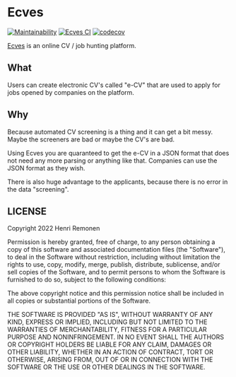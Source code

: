 # Ecves

[![Maintainability](https://api.codeclimate.com/v1/badges/c1843a79caded44d3639/maintainability)](https://codeclimate.com/github/HRemonen/ecvs/maintainability)
[![Ecves CI](https://github.com/HRemonen/ecvs/actions/workflows/main.yml/badge.svg)](https://github.com/HRemonen/ecvs/actions/workflows/main.yml)
[![codecov](https://codecov.io/gh/HRemonen/ecvs/branch/main/graph/badge.svg?token=PxyLJP4niU)](https://codecov.io/gh/HRemonen/ecvs)


[Ecves](https://ecves.fly.dev/) is an online CV / job hunting platform.


## What
Users can create electronic CV's called "e-CV" that are used to apply for jobs opened by companies 
on the platform.


## Why
Because automated CV screening is a thing and it can get a bit messy. Maybe the screeners are bad 
or maybe the CV's are bad.

Using Ecves you are quaranteed to get the e-CV in a JSON format that does not need any more parsing
or anything like that. Companies can use the JSON format as they wish.

There is also huge advantage to the applicants, because there is no error in the data "screening".


## LICENSE

Copyright 2022 Henri Remonen

Permission is hereby granted, free of charge, to any person obtaining a copy of this software and associated documentation files (the "Software"), to deal in the Software without restriction, including without limitation the rights to use, copy, modify, merge, publish, distribute, sublicense, and/or sell copies of the Software, and to permit persons to whom the Software is furnished to do so, subject to the following conditions:

The above copyright notice and this permission notice shall be included in all copies or substantial portions of the Software.

THE SOFTWARE IS PROVIDED "AS IS", WITHOUT WARRANTY OF ANY KIND, EXPRESS OR IMPLIED, INCLUDING BUT NOT LIMITED TO THE WARRANTIES OF MERCHANTABILITY, FITNESS FOR A PARTICULAR PURPOSE AND NONINFRINGEMENT. IN NO EVENT SHALL THE AUTHORS OR COPYRIGHT HOLDERS BE LIABLE FOR ANY CLAIM, DAMAGES OR OTHER LIABILITY, WHETHER IN AN ACTION OF CONTRACT, TORT OR OTHERWISE, ARISING FROM, OUT OF OR IN CONNECTION WITH THE SOFTWARE OR THE USE OR OTHER DEALINGS IN THE SOFTWARE.